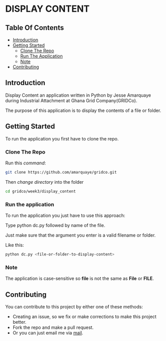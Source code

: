 # DISPLAY CONTENT

## Table Of Contents

- [Introduction](#introduction)
- [Getting Started](#getting-started)
  - [Clone The Repo](#clone-the-repo)
  - [Run The Application](#run-the-application)
  - [Note](#note)
- [Contributing](#contributing)

## Introduction

Display Content an application written in Python by Jesse Amarquaye during Industrial Attachment at Ghana Grid Company(GRIDCo).

The purpose of this application is to display the contents of a file or folder.

## Getting Started

To run the application you first have to clone the repo.

### Clone The Repo

Run this _command_:

```bash
git clone https://github.com/amarquaye/gridco.git
```

Then _change directory_ into the folder

```bash
cd gridco/week3/display_content
```

### Run the application

To run the application you just have to use this approach:

Type python dc.py followed by name of the file.

Just make sure that the argument you enter is a valid filename or folder.

Like this:

```bash
python dc.py <file-or-folder-to-display-content>
```

### Note

The application is case-sensitive so **file** is not the same as **File** or **FILE**.

## Contributing

You can contribute to this project by either one of these methods:

- Creating an issue, so we fix or make corrections to make this project better.
- Fork the repo and make a pull request.
- Or you can just email me via [mail](mailto:engineeramarquaye@gmail.com).
